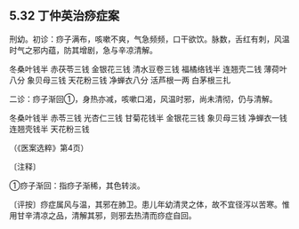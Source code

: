## 5.32 丁仲英治痧症案

刑幼。初诊：痧子满布，咳嗽不爽，气急频频，口干欲饮。脉数，舌红有刺，风温时气之邪内蕴，防其增剧，急与辛凉清解。

冬桑叶钱半 赤茯苓三钱 金银花三钱 清水豆卷三钱 福橘络钱半 连翘壳二钱 薄荷叶八分 象贝母三钱 天花粉三钱 净蝉衣八分 活芦根一两 白茅根三扎

二诊：痧子渐回①，身热亦减，咳嗽口渴，风温时邪，尚未清彻，仍与清解。

冬桑叶钱半 赤苓三钱 光杏仁三钱 甘菊花钱半 金银花三钱 象贝母三钱 净蝉衣一钱 连翘壳钱半 天花粉三钱

（《医案选粹》第4页）

〔注释〕

①痧子渐回：指痧子渐稀，其色转淡。

〔评按〕痧症属风与温，其邪在肺卫。患儿年幼清灵之体，故不宜径泻以苦寒。惟用甘辛清凉之品，清解其邪，则邪去热清而痧症自回。
